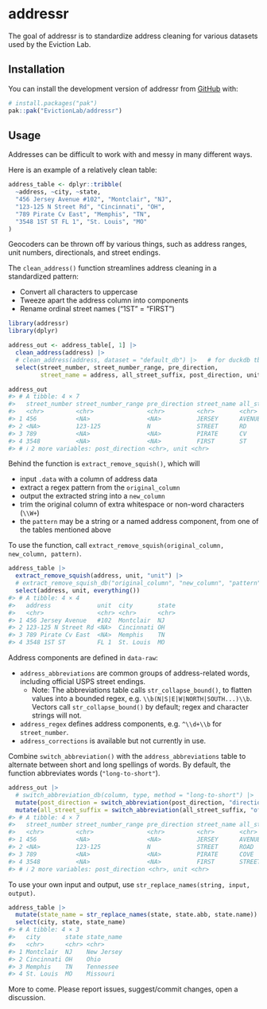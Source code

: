
<!-- README.md is generated from README.Rmd. Please edit that file -->

# addressr

<!-- badges: start -->
<!-- badges: end -->

The goal of addressr is to standardize address cleaning for various
datasets used by the Eviction Lab.

## Installation

You can install the development version of addressr from
[GitHub](https://github.com/) with:

``` r
# install.packages("pak")
pak::pak("EvictionLab/addressr")
```

## Usage

Addresses can be difficult to work with and messy in many different
ways.

Here is an example of a relatively clean table:

``` r
address_table <- dplyr::tribble(
  ~address, ~city, ~state,
  "456 Jersey Avenue #102", "Montclair", "NJ",
  "123-125 N Street Rd", "Cincinnati", "OH",
  "789 Pirate Cv East", "Memphis", "TN",
  "3548 1ST ST FL 1", "St. Louis", "MO"
)
```

Geocoders can be thrown off by various things, such as address ranges,
unit numbers, directionals, and street endings.

The `clean_address()` function streamlines address cleaning in a
standardized pattern:

- Convert all characters to uppercase
- Tweeze apart the address column into components
- Rename ordinal street names (“1ST” = “FIRST”)

``` r
library(addressr)
library(dplyr)

address_out <- address_table[, 1] |> 
  clean_address(address) |> 
  # clean_address(address, dataset = "default_db") |>   # for duckdb tbls
  select(street_number, street_number_range, pre_direction, 
         street_name = address, all_street_suffix, post_direction, unit)

address_out
#> # A tibble: 4 × 7
#>   street_number street_number_range pre_direction street_name all_street_suffix
#>   <chr>         <chr>               <chr>         <chr>       <chr>            
#> 1 456           <NA>                <NA>          JERSEY      AVENUE           
#> 2 <NA>          123-125             N             STREET      RD               
#> 3 789           <NA>                <NA>          PIRATE      CV               
#> 4 3548          <NA>                <NA>          FIRST       ST               
#> # ℹ 2 more variables: post_direction <chr>, unit <chr>
```

Behind the function is `extract_remove_squish()`, which will

- input `.data` with a column of address data
- extract a regex pattern from the `original_column`
- output the extracted string into a `new_column`
- trim the original column of extra whitespace or non-word characters
  (`\\W+`)
- the `pattern` may be a string or a named address component, from one
  of the tables mentioned above

To use the function, call
`extract_remove_squish(original_column, new_column, pattern)`.

``` r
address_table |>
  extract_remove_squish(address, unit, "unit") |>
  # extract_remove_squish_db("original_column", "new_column", "pattern") # duckdb
  select(address, unit, everything())
#> # A tibble: 4 × 4
#>   address             unit  city       state
#>   <chr>               <chr> <chr>      <chr>
#> 1 456 Jersey Avenue   #102  Montclair  NJ   
#> 2 123-125 N Street Rd <NA>  Cincinnati OH   
#> 3 789 Pirate Cv East  <NA>  Memphis    TN   
#> 4 3548 1ST ST         FL 1  St. Louis  MO
```

Address components are defined in `data-raw`:

- `address_abbreviations` are common groups of address-related words,
  including official USPS street endings.
  - Note: The abbreviations table calls `str_collapse_bound()`, to
    flatten values into a bounded regex,
    e.g. `\\b(N|S|E|W|NORTH|SOUTH...)\\b`. Vectors call
    `str_collapse_bound()` by default; regex and character strings will
    not.
- `address_regex` defines address components, e.g. `^\\d+\\b` for
  `street_number`.
- `address_corrections` is available but not currently in use.

Combine `switch_abbreviation()` with the `address_abbreviations` table
to alternate between short and long spellings of words. By default, the
function abbreviates words (`"long-to-short"`).

``` r
address_out |> 
  # switch_abbreviation_db(column, type, method = "long-to-short") |> 
  mutate(post_direction = switch_abbreviation(post_direction, "directions")) |> 
  mutate(all_street_suffix = switch_abbreviation(all_street_suffix, "official_street_suffix", "short-to-long"))
#> # A tibble: 4 × 7
#>   street_number street_number_range pre_direction street_name all_street_suffix
#>   <chr>         <chr>               <chr>         <chr>       <chr>            
#> 1 456           <NA>                <NA>          JERSEY      AVENUE           
#> 2 <NA>          123-125             N             STREET      ROAD             
#> 3 789           <NA>                <NA>          PIRATE      COVE             
#> 4 3548          <NA>                <NA>          FIRST       STREET           
#> # ℹ 2 more variables: post_direction <chr>, unit <chr>
```

To use your own input and output, use
`str_replace_names(string, input, output)`.

``` r
address_table |> 
  mutate(state_name = str_replace_names(state, state.abb, state.name)) |>
  select(city, state, state_name)
#> # A tibble: 4 × 3
#>   city       state state_name
#>   <chr>      <chr> <chr>     
#> 1 Montclair  NJ    New Jersey
#> 2 Cincinnati OH    Ohio      
#> 3 Memphis    TN    Tennessee 
#> 4 St. Louis  MO    Missouri
```

More to come. Please report issues, suggest/commit changes, open a
discussion.
